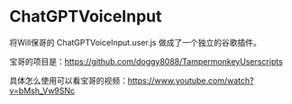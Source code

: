 # ChatGPTVoiceInput

将Will保哥的 ChatGPTVoiceInput.user.js 做成了一个独立的谷歌插件。  

宝哥的项目是：https://github.com/doggy8088/TampermonkeyUserscripts  

具体怎么使用可以看宝哥的视频：https://www.youtube.com/watch?v=bMsh_Vw9SNc  